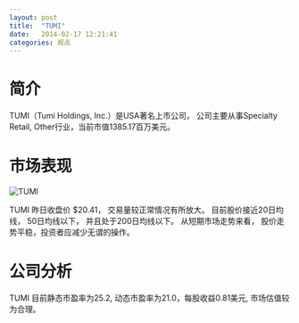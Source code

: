 ```yaml
---
layout: post
title:  "TUMI"
date:   2014-02-17 12:21:41
categories: 观点
---
```


# 简介
TUMI（Tumi Holdings, Inc.）是USA著名上市公司，
公司主要从事Specialty Retail, Other行业，当前市值1385.17百万美元。

# 市场表现

![TUMI](http://finviz.com/chart.ashx?t=TUMI&ty=c&ta=1&p=d&s=l)

TUMI 昨日收盘价 $20.41，
交易量较正常情况有所放大。
目前股价接近20日均线，
50日均线以下，
并且处于200日均线以下。
从短期市场走势来看，
股价走势平稳，投资者应减少无谓的操作。

# 公司分析
TUMI 目前静态市盈率为25.2, 动态市盈率为21.0，每股收益0.81美元,
市场估值较为合理。
